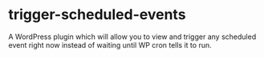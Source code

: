 trigger-scheduled-events
========================

A WordPress plugin which will allow you to view and trigger any scheduled event right now instead of waiting until WP cron tells it to run.
